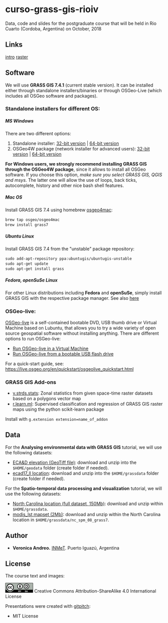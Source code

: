 # curso-grass-gis-rioiv

Data, code and slides for the postgraduate course that will be held in Rio Cuarto (Cordoba, Argentina) on October, 2018

## Links

[intro](https://gitpitch.com/veroandreo/curso-grass-gis-rioiv/master?p=slides/01_intro&grs=gitlab)
[raster](https://gitpitch.com/veroandreo/curso-grass-gis-rioiv/master?p=slides/02_raster&grs=gitlab)

## Software

We will use **GRASS GIS 7.4.1** (current stable version). It can be installed either 
through standalone installers/binaries or through OSGeo-Live (which includes all
OSGeo software and packages).

### Standalone installers for different OS:

##### MS Windows

There are two different options:
1. Standalone installer: [32-bit version](https://grass.osgeo.org/grass74/binary/mswindows/native/x86/WinGRASS-7.4.1-1-Setup-x86.exe) | [64-bit version](https://grass.osgeo.org/grass74/binary/mswindows/native/x86_64/WinGRASS-7.4.1-1-Setup-x86_64.exe) 
2. OSGeo4W package (network installer for advanced users): [32-bit version](http://download.osgeo.org/osgeo4w/osgeo4w-setup-x86.exe) | [64-bit version](http://download.osgeo.org/osgeo4w/osgeo4w-setup-x86_64.exe) 

**For Windows users, we strongly recommend installing GRASS GIS through the OSGeo4W package**, 
since it allows to install all OSGeo software. If you choose this option, 
*make sure you select GRASS GIS, QGIS and msys*. The latter one will allow 
the use of loops, back ticks, autocomplete, history and other nice bash shell
features.

##### Mac OS

Install GRASS GIS 7.4 using homebrew [osgeo4mac](https://github.com/OSGeo/homebrew-osgeo4mac):

```
brew tap osgeo/osgeo4mac
brew install grass7
```

##### Ubuntu Linux

Install GRASS GIS 7.4 from the "unstable" package repository:

```
sudo add-apt-repository ppa:ubuntugis/ubuntugis-unstable
sudo apt-get update
sudo apt-get install grass
```

##### Fedora, openSuSe Linux

For other Linux distributions including **Fedora** and **openSuSe**, simply install GRASS GIS with the respective package manager. See also [here](https://grass.osgeo.org/download/software/)

### OSGeo-live: 

[OSGeo-live](https://live.osgeo.org/) is a self-contained bootable DVD, USB thumb
drive or Virtual Machine based on Lubuntu, that allows you to try a wide variety
of open source geospatial software without installing anything. There are 
different options to run OSGeo-live:

* [Run OSGeo-live in a Virtual Machine](https://live.osgeo.org/en/quickstart/virtualization_quickstart.html)
* [Run OSGeo-live from a bootable USB flash drive](https://live.osgeo.org/en/quickstart/usb_quickstart.html)

For a quick-start guide, see: https://live.osgeo.org/en/quickstart/osgeolive_quickstart.html

### GRASS GIS Add-ons

* [v.strds.stats](https://grass.osgeo.org/grass74/manuals/addons/v.strds.stats.html): Zonal statistics from given space-time raster datasets based on a polygons vector map 
* [r.learn.ml](https://grass.osgeo.org/grass74/manuals/addons/r.learn.ml.html): Supervised classification and regression of GRASS GIS raster maps using the python scikit-learn package

Install with `g.extension extension=name_of_addon`

## Data

For the **Analysing environmental data with GRASS GIS** tutorial, we will use the following datasets:

* [ECA&D elevation (GeoTiff file)](https://gitlab.com/neteler/grass-gis-geostat-2018/tree/master/intro/aux_data/ecad_elev_v17.zip): download and unzip into the `$HOME/geodata` folder (create folder if needed).
* [ecad17_ll location](https://gitlab.com/neteler/grass-gis-geostat-2018/tree/master/intro/aux_data/grassdata_ecad17_ll.zip): download and unzip into the `$HOME/grassdata` folder (create folder if needed).

For the **Spatio-temporal data processing and visualization** tutorial, we will use the following datasets:

* [North Carolina location (full dataset, 150Mb)](https://grass.osgeo.org/sampledata/north_carolina/nc_spm_08_grass7.zip): download and unzip within `$HOME/grassdata`. 
* [modis_lst mapset (2Mb)](https://gitlab.com/veroandreo/grass-gis-geostat-2018/blob/master/data/modis_lst.zip): download and unzip within the North Carolina location in `$HOME/grassdata/nc_spm_08_grass7`.

## Author

* **Veronica Andreo.** [INMeT](https://www.argentina.gob.ar/salud/inmet). Puerto Iguazú, Argentina

## License

The course text and images:

[![Creative Commons License](img/ccbysa.png)](http://creativecommons.org/licenses/by-sa/4.0/) Creative Commons Attribution-ShareAlike 4.0 International License

Presentations were created with [gitpitch](https://gitpitch.com/):

* MIT License
